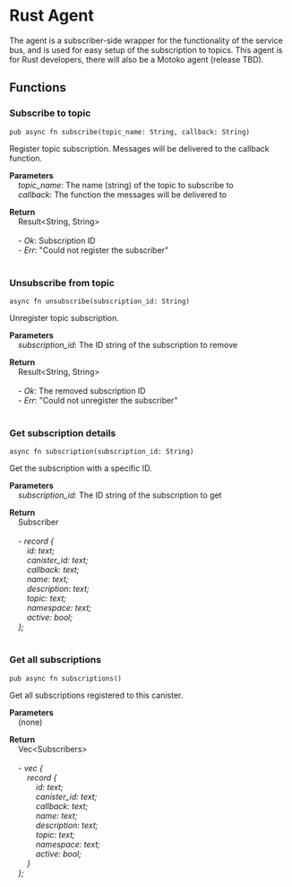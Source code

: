# Rust Agent
The agent is a subscriber-side wrapper for the functionality of the service bus, and is used for easy setup of the subscription to topics. This agent is for Rust developers, there will also be a Motoko agent (release TBD).

## Functions  

### Subscribe to topic
```
pub async fn subscribe(topic_name: String, callback: String)
```
Register topic subscription. Messages will be delivered to the callback function.

**Parameters**<br/>
&nbsp;&nbsp;&nbsp;&nbsp;*topic_name*: The name (string) of the topic to subscribe to <br/>
&nbsp;&nbsp;&nbsp;&nbsp;*callback*: The function the messages will be delivered to <br/>
      
**Return**<br/>
&nbsp;&nbsp;&nbsp;&nbsp;Result&lt;String, String&gt;<br/><br/>
&nbsp;&nbsp;&nbsp;&nbsp;- *Ok*: Subscription ID<br/>
&nbsp;&nbsp;&nbsp;&nbsp;- *Err*: "Could not register the subscriber"<br/><br/>

### Unsubscribe from topic
```
async fn unsubscribe(subscription_id: String)
```
Unregister topic subscription.

**Parameters**<br/>
&nbsp;&nbsp;&nbsp;&nbsp;*subscription_id*: The ID string of the subscription to remove 

**Return**<br/>
&nbsp;&nbsp;&nbsp;&nbsp;Result&lt;String, String&gt;<br/><br/>
&nbsp;&nbsp;&nbsp;&nbsp;- *Ok*: The removed subscription ID<br/>
&nbsp;&nbsp;&nbsp;&nbsp;- *Err*: "Could not unregister the subscriber"<br/><br/>

### Get subscription details
```
async fn subscription(subscription_id: String) 
```
Get the subscription with a specific ID.

**Parameters**<br/>
&nbsp;&nbsp;&nbsp;&nbsp;*subscription_id*: The ID string of the subscription to get 

**Return**<br/>
&nbsp;&nbsp;&nbsp;&nbsp;Subscriber<br/><br/>
&nbsp;&nbsp;&nbsp;&nbsp;- *record {*<br/>
&nbsp;&nbsp;&nbsp;&nbsp;&nbsp;&nbsp;&nbsp;&nbsp;*id: text;*<br/>
&nbsp;&nbsp;&nbsp;&nbsp;&nbsp;&nbsp;&nbsp;&nbsp;*canister_id: text;*<br/>
&nbsp;&nbsp;&nbsp;&nbsp;&nbsp;&nbsp;&nbsp;&nbsp;*callback: text;*<br/>
&nbsp;&nbsp;&nbsp;&nbsp;&nbsp;&nbsp;&nbsp;&nbsp;*name: text;*<br/>
&nbsp;&nbsp;&nbsp;&nbsp;&nbsp;&nbsp;&nbsp;&nbsp;*description: text;*<br/>
&nbsp;&nbsp;&nbsp;&nbsp;&nbsp;&nbsp;&nbsp;&nbsp;*topic: text;*<br/>
&nbsp;&nbsp;&nbsp;&nbsp;&nbsp;&nbsp;&nbsp;&nbsp;*namespace: text;*<br/>
&nbsp;&nbsp;&nbsp;&nbsp;&nbsp;&nbsp;&nbsp;&nbsp;*active: bool;*<br/>
&nbsp;&nbsp;&nbsp;&nbsp;*};*<br/><br/>

### Get all subscriptions
```
pub async fn subscriptions() 
```
Get all subscriptions registered to this canister. 

**Parameters**<br/>
&nbsp;&nbsp;&nbsp;&nbsp;(none) 

**Return**<br/>
&nbsp;&nbsp;&nbsp;&nbsp;Vec&lt;Subscribers&gt;<br/><br/>
&nbsp;&nbsp;&nbsp;&nbsp;- *vec {*<br/>
&nbsp;&nbsp;&nbsp;&nbsp;&nbsp;&nbsp;&nbsp;&nbsp;*record {*<br/>
&nbsp;&nbsp;&nbsp;&nbsp;&nbsp;&nbsp;&nbsp;&nbsp;&nbsp;&nbsp;&nbsp;&nbsp;*id: text;*<br/>
&nbsp;&nbsp;&nbsp;&nbsp;&nbsp;&nbsp;&nbsp;&nbsp;&nbsp;&nbsp;&nbsp;&nbsp;*canister_id: text;*<br/>
&nbsp;&nbsp;&nbsp;&nbsp;&nbsp;&nbsp;&nbsp;&nbsp;&nbsp;&nbsp;&nbsp;&nbsp;*callback: text;*<br/>
&nbsp;&nbsp;&nbsp;&nbsp;&nbsp;&nbsp;&nbsp;&nbsp;&nbsp;&nbsp;&nbsp;&nbsp;*name: text;*<br/>
&nbsp;&nbsp;&nbsp;&nbsp;&nbsp;&nbsp;&nbsp;&nbsp;&nbsp;&nbsp;&nbsp;&nbsp;*description: text;*<br/>
&nbsp;&nbsp;&nbsp;&nbsp;&nbsp;&nbsp;&nbsp;&nbsp;&nbsp;&nbsp;&nbsp;&nbsp;*topic: text;*<br/>
&nbsp;&nbsp;&nbsp;&nbsp;&nbsp;&nbsp;&nbsp;&nbsp;&nbsp;&nbsp;&nbsp;&nbsp;*namespace: text;*<br/>
&nbsp;&nbsp;&nbsp;&nbsp;&nbsp;&nbsp;&nbsp;&nbsp;&nbsp;&nbsp;&nbsp;&nbsp;*active: bool;*<br/>
&nbsp;&nbsp;&nbsp;&nbsp;&nbsp;&nbsp;&nbsp;&nbsp;*}*<br/>
&nbsp;&nbsp;&nbsp;&nbsp;*};*<br/>


